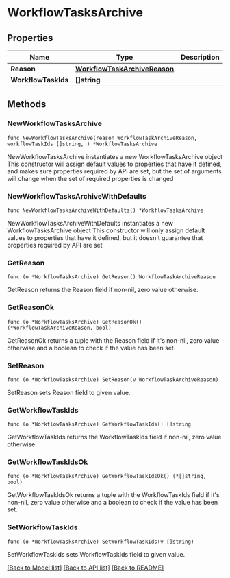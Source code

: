 # WorkflowTasksArchive

## Properties

Name | Type | Description | Notes
------------ | ------------- | ------------- | -------------
**Reason** | [**WorkflowTaskArchiveReason**](WorkflowTaskArchiveReason.md) |  | 
**WorkflowTaskIds** | **[]string** |  | 

## Methods

### NewWorkflowTasksArchive

`func NewWorkflowTasksArchive(reason WorkflowTaskArchiveReason, workflowTaskIds []string, ) *WorkflowTasksArchive`

NewWorkflowTasksArchive instantiates a new WorkflowTasksArchive object
This constructor will assign default values to properties that have it defined,
and makes sure properties required by API are set, but the set of arguments
will change when the set of required properties is changed

### NewWorkflowTasksArchiveWithDefaults

`func NewWorkflowTasksArchiveWithDefaults() *WorkflowTasksArchive`

NewWorkflowTasksArchiveWithDefaults instantiates a new WorkflowTasksArchive object
This constructor will only assign default values to properties that have it defined,
but it doesn't guarantee that properties required by API are set

### GetReason

`func (o *WorkflowTasksArchive) GetReason() WorkflowTaskArchiveReason`

GetReason returns the Reason field if non-nil, zero value otherwise.

### GetReasonOk

`func (o *WorkflowTasksArchive) GetReasonOk() (*WorkflowTaskArchiveReason, bool)`

GetReasonOk returns a tuple with the Reason field if it's non-nil, zero value otherwise
and a boolean to check if the value has been set.

### SetReason

`func (o *WorkflowTasksArchive) SetReason(v WorkflowTaskArchiveReason)`

SetReason sets Reason field to given value.


### GetWorkflowTaskIds

`func (o *WorkflowTasksArchive) GetWorkflowTaskIds() []string`

GetWorkflowTaskIds returns the WorkflowTaskIds field if non-nil, zero value otherwise.

### GetWorkflowTaskIdsOk

`func (o *WorkflowTasksArchive) GetWorkflowTaskIdsOk() (*[]string, bool)`

GetWorkflowTaskIdsOk returns a tuple with the WorkflowTaskIds field if it's non-nil, zero value otherwise
and a boolean to check if the value has been set.

### SetWorkflowTaskIds

`func (o *WorkflowTasksArchive) SetWorkflowTaskIds(v []string)`

SetWorkflowTaskIds sets WorkflowTaskIds field to given value.



[[Back to Model list]](../README.md#documentation-for-models) [[Back to API list]](../README.md#documentation-for-api-endpoints) [[Back to README]](../README.md)



